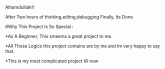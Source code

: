 Alhamdulliah!!

After Two hours of thinking,editng,debugging  Finally, Its Done



#Why This Project Is So Special : 


*As A Beginner, This smeems a great project to me.

*All Those Logics this project contains are by me and Im very happy to say that.

*This is my most complicated project till now
